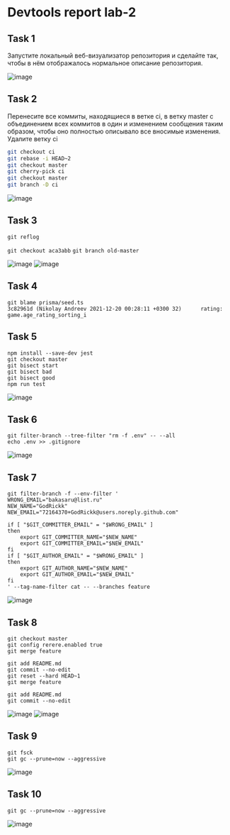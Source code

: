 <!-- report name -->
# Devtools report lab-2

## Task 1

Запустите локальный веб-визуализатор репозитория и сделайте так, чтобы в нём отображалось нормальное описание репозитория.

![image](docs/2.png)


## Task 2

Перенесите все коммиты, находящиеся в ветке ci, в ветку master с объединением всех коммитов в один и изменением сообщения таким образом, чтобы оно полностью описывало все вносимые изменения. Удалите ветку ci

<!-- code -->
```bash
git checkout ci
git rebase -i HEAD~2
git checkout master
git cherry-pick ci
git checkout master
git branch -D ci
```

![image](docs/2.png)


## Task 3

`git reflog`

`git checkout aca3abb`
`git branch old-master`

![image](docs/3,1.png)
![image](docs/3,2.png)


## Task 4

```
git blame prisma/seed.ts
3c82961d (Nikolay Andreev 2021-12-20 00:28:11 +0300 32)      rating: game.age_rating_sorting_i
```


## Task 5

```
npm install --save-dev jest
git checkout master
git bisect start
git bisect bad
git bisect good 
npm run test
```

![image](docs/5.png)


## Task 6

```
git filter-branch --tree-filter "rm -f .env" -- --all
echo .env >> .gitignore
```


![image](docs/6.png)


## Task 7

```
git filter-branch -f --env-filter '
WRONG_EMAIL="bakasaru@list.ru"
NEW_NAME="GodRickk"
NEW_EMAIL="72164370+GodRickk@users.noreply.github.com"

if [ "$GIT_COMMITTER_EMAIL" = "$WRONG_EMAIL" ]
then
    export GIT_COMMITTER_NAME="$NEW_NAME"
    export GIT_COMMITTER_EMAIL="$NEW_EMAIL"
fi
if [ "$GIT_AUTHOR_EMAIL" = "$WRONG_EMAIL" ]
then
    export GIT_AUTHOR_NAME="$NEW_NAME"
    export GIT_AUTHOR_EMAIL="$NEW_EMAIL"
fi
' --tag-name-filter cat -- --branches feature
```

![image](docs/7.png)


## Task 8

```
git checkout master
git config rerere.enabled true
git merge feature

git add README.md
git commit --no-edit
git reset --hard HEAD~1
git merge feature

git add README.md
git commit --no-edit
```

![image](docs/8.png)
![image](docs/8.2.png)


## Task 9

```
git fsck
git gc --prune=now --aggressive
```

![image](docs/910.png)


## Task 10

```
git gc --prune=now --aggressive
```

![image](docs/910.png)
